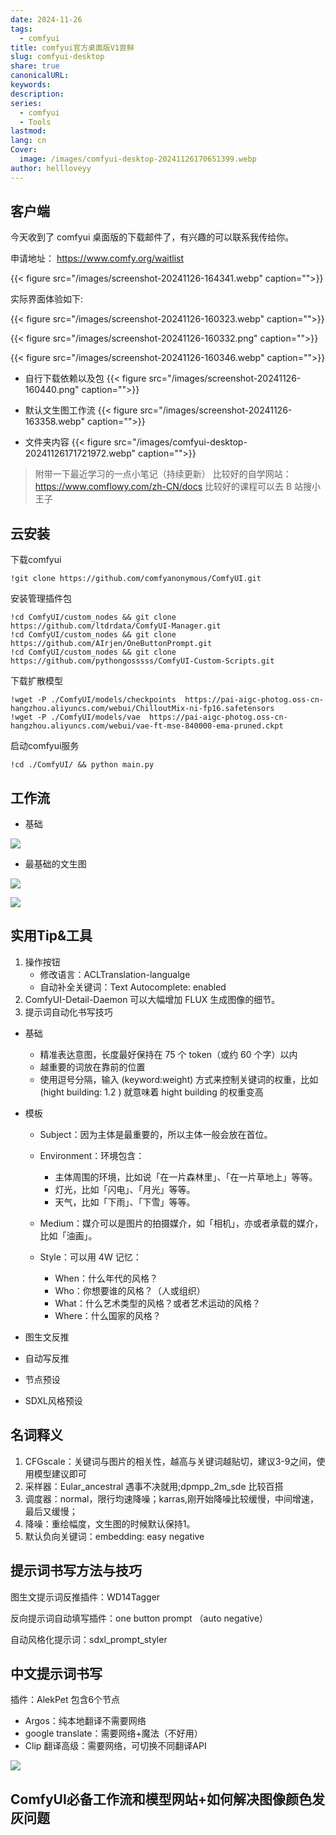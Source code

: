 ```yaml
---
date: 2024-11-26
tags:
  - comfyui
title: comfyui官方桌面版V1尝鲜
slug: comfyui-desktop
share: true
canonicalURL: 
keywords: 
description: 
series:
  - comfyui
  - Tools
lastmod: 
lang: cn
Cover:
  image: /images/comfyui-desktop-20241126170651399.webp
author: hellloveyy
---
```

## 客户端

今天收到了 comfyui 桌面版的下载邮件了，有兴趣的可以联系我传给你。

申请地址： https://www.comfy.org/waitlist

{{< figure src="/images/screenshot-20241126-164341.webp" caption="">}}


实际界面体验如下:

 {{< figure src="/images/screenshot-20241126-160323.webp" caption="">}}

{{< figure src="/images/screenshot-20241126-160332.png" caption="">}}

{{< figure src="/images/screenshot-20241126-160346.webp" caption="">}}

- 自行下载依赖以及包
{{< figure src="/images/screenshot-20241126-160440.png" caption="">}}

- 默认文生图工作流
{{< figure src="/images/screenshot-20241126-163358.webp" caption="">}}

- 文件夹内容
{{< figure src="/images/comfyui-desktop-20241126171721972.webp" caption="">}}

> 附带一下最近学习的一点小笔记（持续更新）
> 比较好的自学网站： https://www.comflowy.com/zh-CN/docs 
> 比较好的课程可以去 B 站搜小王子

## 云安装

下载comfyui

```
!git clone https://github.com/comfyanonymous/ComfyUI.git
```

安装管理插件包

```
!cd ComfyUI/custom_nodes && git clone https://github.com/ltdrdata/ComfyUI-Manager.git
!cd ComfyUI/custom_nodes && git clone https://github.com/AIrjen/OneButtonPrompt.git
!cd ComfyUI/custom_nodes && git clone https://github.com/pythongosssss/ComfyUI-Custom-Scripts.git
```

下载扩散模型

```
!wget -P ./ComfyUI/models/checkpoints  https://pai-aigc-photog.oss-cn-hangzhou.aliyuncs.com/webui/ChilloutMix-ni-fp16.safetensors
!wget -P ./ComfyUI/models/vae  https://pai-aigc-photog.oss-cn-hangzhou.aliyuncs.com/webui/vae-ft-mse-840000-ema-pruned.ckpt
```

启动comfyui服务

```
!cd ./ComfyUI/ && python main.py
```

## 工作流

- 基础

![](https://cdn.nlark.com/yuque/0/2024/png/42422671/1730019022582-1979ee2a-7d21-4510-ba4a-4eb0a9e7a12a.png)

- 最基础的文生图

![](https://cdn.nlark.com/yuque/0/2024/png/42422671/1730019419071-5d99340e-352d-4588-a18a-3299826d1016.png)

![](https://cdn.nlark.com/yuque/0/2024/jpeg/42422671/1730018445555-b6ba6a67-f586-4b2f-af5b-5f30cb4b17ba.jpeg)

## 实用Tip&工具

1. 操作按钮
	- 修改语言：ACLTranslation-langualge
	- 自动补全关键词：Text Autocomplete: enabled
2. ComfyUI-Detail-Daemon 可以大幅增加 FLUX 生成图像的细节。
3. 提示词自动化书写技巧
- 基础
	- 精准表达意图，长度最好保持在 75 个 token（或约 60 个字）以内
	- 越重要的词放在靠前的位置
	- 使用逗号分隔，输入 (keyword:weight) 方式来控制关键词的权重，比如 (hight building: 1.2 ) 就意味着 hight building 的权重变高

- 模板
	- Subject：因为主体是最重要的，所以主体一般会放在首位。
	- Environment：环境包含：
		- 主体周围的环境，比如说「在一片森林里」、「在一片草地上」等等。
		- 灯光，比如「闪电」、「月光」等等。
		- 天气，比如「下雨」、「下雪」等等。

	- Medium：媒介可以是图片的拍摄媒介，如「相机」，亦或者承载的媒介，比如「油画」。
	- Style：可以用 4W 记忆：
		- When：什么年代的风格？
		- Who：你想要谁的风格？（人或组织）
		- What：什么艺术类型的风格？或者艺术运动的风格？
		- Where：什么国家的风格？

- 图生文反推
- 自动写反推
- 节点预设
- SDXL风格预设

## 名词释义

1. CFGscale：关键词与图片的相关性，越高与关键词越贴切，建议3-9之间，使用模型建议即可
2. 采样器：Eular_ancestral 遇事不决就用;dpmpp_2m_sde 比较百搭
3. 调度器：normal，限行均速降噪；karras,刚开始降噪比较缓慢，中间增速，最后又缓慢；
4. 降噪：重绘幅度，文生图的时候默认保持1。
5. 默认负向关键词：embedding: easy negative

## 提示词书写方法与技巧

图生文提示词反推插件：WD14Tagger

反向提示词自动填写插件：one button prompt （auto negative）

自动风格化提示词：sdxl_prompt_styler

## 中文提示词书写

插件：AlekPet 包含6个节点

- Argos：纯本地翻译不需要网络
- google translate：需要网络+魔法（不好用）
- Clip 翻译高级：需要网络，可切换不同翻译API

![](https://cdn.nlark.com/yuque/0/2024/png/42422671/1732511488437-3f1003a7-e472-4961-988c-a4e31bba9886.png)

## ComfyUI必备工作流和模型网站+如何解决图像颜色发灰问题